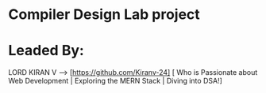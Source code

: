 # Compiler Design Lab project
# **Leaded By:** 
 LORD KIRAN V --> [https://github.com/Kiranv-24] 
 [ Who is Passionate about Web Development | Exploring the MERN Stack | Diving into DSA!]

